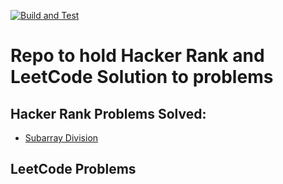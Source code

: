 [![Build and Test](https://github.com/jasonmcobb/CodingProblems/actions/workflows/dotnet.yml/badge.svg)](https://github.com/jasonmcobb/CodingProblems/actions/workflows/dotnet.yml)

# Repo to hold Hacker Rank and LeetCode Solution to problems

## Hacker Rank Problems Solved:
- [Subarray Division](https://www.hackerrank.com/challenges/the-birthday-bar/problem?isFullScreen=true)

## LeetCode Problems
